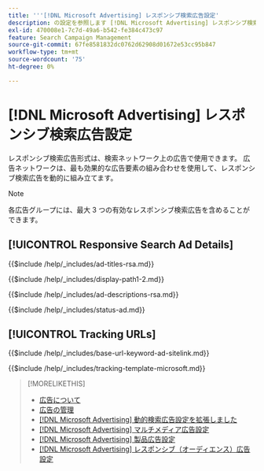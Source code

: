 ```yaml
---
title: '''[!DNL Microsoft Advertising] レスポンシブ検索広告設定'
description: の設定を参照します [!DNL Microsoft Advertising] レスポンシブ検索広告。
exl-id: 470008e1-7c7d-49a6-b542-fe384c473c97
feature: Search Campaign Management
source-git-commit: 67fe8581832dc0762d62908d01672e53cc95b847
workflow-type: tm+mt
source-wordcount: '75'
ht-degree: 0%

---
```


# [!DNL Microsoft Advertising] レスポンシブ検索広告設定

レスポンシブ検索広告形式は、検索ネットワーク上の広告で使用できます。 広告ネットワークは、最も効果的な広告要素の組み合わせを使用して、レスポンシブ検索広告を動的に組み立てます。

>[!NOTE]
>
>各広告グループには、最大 3 つの有効なレスポンシブ検索広告を含めることができます。

## [!UICONTROL Responsive Search Ad Details]

<!-- **[!UICONTROL Ad Titles]:** -->

{{$include /help/_includes/ad-titles-rsa.md}}

<!-- **[!UICONTROL Display Path 1]**, **[!UICONTROL Display Path 2]:** -->

{{$include /help/_includes/display-path1-2.md}}

<!-- **[!UICONTROL Ad Descriptions]:** -->

{{$include /help/_includes/ad-descriptions-rsa.md}}

<!-- **[!UICONTROL Status]:** -->

{{$include /help/_includes/status-ad.md}}

## [!UICONTROL Tracking URLs]

<!-- **[!UICONTROL Base URl]:** -->

{{$include /help/_includes/base-url-keyword-ad-sitelink.md}}

<!-- **[!UICONTROL Tracking Template]:** -->

{{$include /help/_includes/tracking-template-microsoft.md}}


>[!MORELIKETHIS]
>
>* [広告について](ad-about.md)
>* [広告の管理](ad-manage.md)
>* [[!DNL Microsoft Advertising] 動的検索広告設定を拡張しました](ad-settings-microsoft-dsa.md)
>* [[!DNL Microsoft Advertising] マルチメディア広告設定](ad-settings-microsoft-multimedia.md)
>* [[!DNL Microsoft Advertising] 製品広告設定](ad-settings-microsoft-product.md)
>* [[!DNL Microsoft Advertising] レスポンシブ（オーディエンス）広告設定](ad-settings-microsoft-responsive.md)
